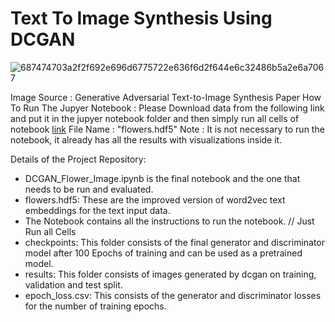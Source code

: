# Text To Image Synthesis Using DCGAN

![687474703a2f2f692e696d6775722e636f6d2f644e6c32486b5a2e6a7067](https://user-images.githubusercontent.com/70341313/146421547-28b1e428-8c14-4831-bb0e-e6ab5636519a.jpeg)

Image Source : Generative Adversarial Text-to-Image Synthesis Paper 
How To Run The Jupyer Notebook : Please Download data from the following link and put it in the jupyer notebook folder and then simply run all cells of notebook [link]([https://arxiv.org/pdf/1605.05396.pdf](https://drive.google.com/file/d/1ez6GvbE1isWzGtD1h9oocheM6YcBGJoh/view?usp=sharing)) File Name : "flowers.hdf5"
Note : It is not necessary to run the notebook, it already has all the results with visualizations inside it.


Details of the Project Repository:
- DCGAN_Flower_Image.ipynb is the final notebook and the one that needs to be run and evaluated.
-  flowers.hdf5: These are the improved version of word2vec text embeddings for the text input data.
- The Notebook contains all the instructions to run the notebook. // Just Run all Cells
- checkpoints: This folder consists of the final generator and discriminator model after 100 Epochs of training and can be used as a pretrained model.
- results: This folder consists of images generated by dcgan on training, validation and test split.
-  epoch_loss.csv: This consists of the generator and discriminator losses for the number of training epochs.
